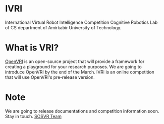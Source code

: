 # IVRI
International Virtual Robot Intelligence Competition
Cognitive Robotics Lab of CS department of Amirkabir University of Technology.

# What is VRI?
[OpenVRI](https://github.com/VRI/OpenVRI) is an open-source project that will provide a framework for creating a playground for your research purposes. We are going to introduce OpenVRI by the end of the March. IVRI is an online competition that will use OpenVRI's pre-release version.

# Note
We are going to release documentations and competition information soon.
Stay in touch. [SOSVR Team](http://wwww.sosvr.github.io)
